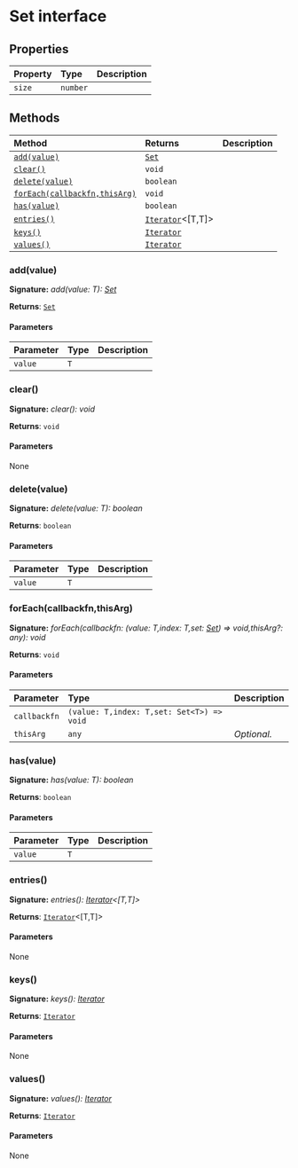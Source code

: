 # Set interface










## Properties

| Property	   | Type	| Description|
|:-------------|:-------|:-----------|
|`size`      | `number` |  |




## Methods

| Method	   |  Returns	| Description|
|:-------------|:-------|:-----------|
|[`add(value)`](#addvalue)      | [`Set`](../es6-collections/set.md)<T> |  |
|[`clear()`](#clear)      | `void` |  |
|[`delete(value)`](#deletevalue)      | `boolean` |  |
|[`forEach(callbackfn,thisArg)`](#foreachcallbackfnthisarg)      | `void` |  |
|[`has(value)`](#hasvalue)      | `boolean` |  |
|[`entries()`](#entries)      | [`Iterator`](../es6-collections/iterator.md)<[T,T]> |  |
|[`keys()`](#keys)      | [`Iterator`](../es6-collections/iterator.md)<T> |  |
|[`values()`](#values)      | [`Iterator`](../es6-collections/iterator.md)<T> |  |




### add(value)



**Signature:** _add(value: T): [Set](../es6-collections/set.md)<T>_

**Returns**: [`Set`](../es6-collections/set.md)<T>



#### Parameters


| Parameter	   | Type    | Description |
|:-------------|:---------------|:------------|
| `value`    | `T` |  |


### clear()



**Signature:** _clear(): void_

**Returns**: `void`



#### Parameters
None


### delete(value)



**Signature:** _delete(value: T): boolean_

**Returns**: `boolean`



#### Parameters


| Parameter	   | Type    | Description |
|:-------------|:---------------|:------------|
| `value`    | `T` |  |


### forEach(callbackfn,thisArg)



**Signature:** _forEach(callbackfn: (value: T,index: T,set: [Set](../es6-collections/set.md)<T>) => void,thisArg?: any): void_

**Returns**: `void`



#### Parameters


| Parameter	   | Type    | Description |
|:-------------|:---------------|:------------|
| `callbackfn`    | `(value: T,index: T,set: Set<T>) => void` |  |
| `thisArg`    | `any` | _Optional._ |


### has(value)



**Signature:** _has(value: T): boolean_

**Returns**: `boolean`



#### Parameters


| Parameter	   | Type    | Description |
|:-------------|:---------------|:------------|
| `value`    | `T` |  |


### entries()



**Signature:** _entries(): [Iterator](../es6-collections/iterator.md)<[T,T]>_

**Returns**: [`Iterator`](../es6-collections/iterator.md)<[T,T]>



#### Parameters
None


### keys()



**Signature:** _keys(): [Iterator](../es6-collections/iterator.md)<T>_

**Returns**: [`Iterator`](../es6-collections/iterator.md)<T>



#### Parameters
None


### values()



**Signature:** _values(): [Iterator](../es6-collections/iterator.md)<T>_

**Returns**: [`Iterator`](../es6-collections/iterator.md)<T>



#### Parameters
None


